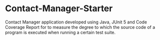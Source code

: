 # Contact-Manager-Starter
Contact Manager application developed using Java, JUnit 5 and Code Coverage Report 
for to measure the degree to which the source code of a program is executed when running a certain test suite.

